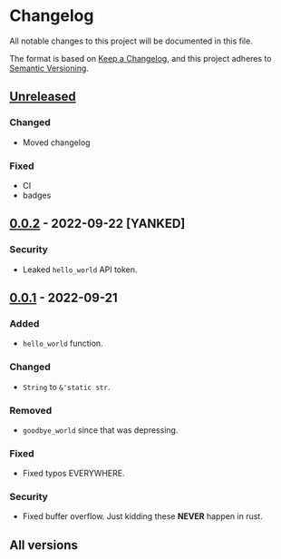 # Changelog
All notable changes to this project will be documented in this file.

The format is based on [Keep a Changelog](https://keepachangelog.com/en/1.0.0/),
and this project adheres to [Semantic Versioning](https://semver.org/spec/v2.0.0.html).

## [Unreleased]

### Changed
- Moved changelog

### Fixed
- CI
- badges

## [0.0.2] - 2022-09-22 [YANKED]

### Security
- Leaked `hello_world` API token.

## [0.0.1] - 2022-09-21
### Added
- `hello_world` function.

### Changed
- `String` to `&'static str`.

### Removed
- `goodbye_world` since that was depressing.

### Fixed
- Fixed typos EVERYWHERE.

### Security
- Fixed buffer overflow. Just kidding these **NEVER** happen in rust.

## All versions

[Unreleased]: https://github.com/raldone01/rust_nightly_crate_rs_template/compare/v0.0.2...HEAD
[0.0.2]: https://github.com/raldone01/rust_nightly_crate_rs_template/compare/v0.0.1...v0.0.2
[0.0.1]: https://github.com/raldone01/rust_nightly_crate_rs_template/releases/tag/v0.0.1
